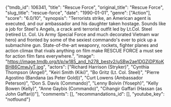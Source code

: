 {"tmdb_id": 106341, "title": "Rescue Force", "original_title": "Rescue Force", "slug_title": "rescue-force", "date": "1990-01-01", "genre": ["Action"], "score": "6.0/10", "synopsis": "Terrorists strike, an American agent is executed, and our ambassador and his daughter taken hostage. Sounds like a job for Steel's Angels, a crack anti terrorist outfit led by Lt.Col. Steel (retired Lt. Col. Us Army Special Force and much decorated Vietnam war hero) and fronted by some of the sexiest commando's ever to pick up a submachine gun.  State-of-the-art weaponry, rockets, fighter planes and action climax that rivals anything on film make RESCUE FORCE a must see for action film fans everywhere.", "image": "https://image.tmdb.org/t/p/w185_and_h278_bestv2/uSBw2ae1DGZiDPXoKBH86CmwJyT.jpg", "actors": ["Richard Harrison (Stryker)", "Cynthia Thompson (Angel)", "Keiri Smith (Kiki)", "Bo Gritz (Lt. Col. Steel)", "Pierre Agostino (Bandana (as Peter Gold))", "Curt Lowens (Ambassador Peterson)", "Don S. Davis (Commando)", "Lenny Boivin (Yoseph)", "Kelly Bowen (Kelly)", "Anne Gaybis (Commando)", "Cihangir Gaffari (Hassan (as John Gaffari))"], "comments": [], "recommandations_id": [], "youtube_key": "notfound"}